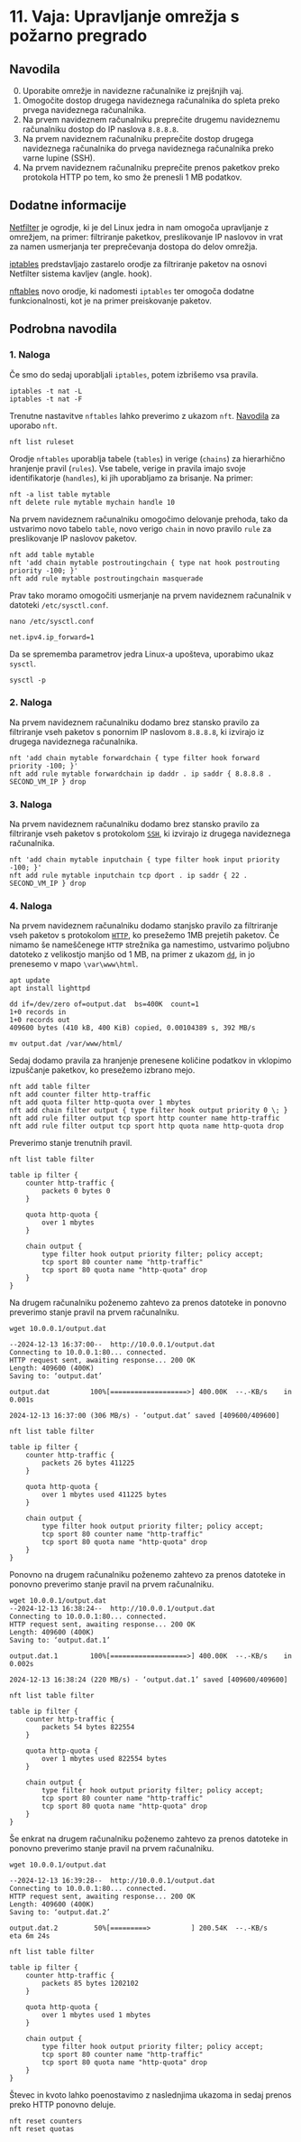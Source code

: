 # 11. Vaja: Upravljanje omrežja s požarno pregrado

## Navodila

0. Uporabite omrežje in navidezne računalnike iz prejšnjih vaj. 
1. Omogočite dostop drugega navideznega računalnika do spleta preko prvega navideznega računalnika.
2. Na prvem navideznem računalniku preprečite drugemu navideznemu računalniku dostop do IP naslova `8.8.8.8`.
3. Na prvem navideznem računalniku preprečite dostop drugega navideznega računalnika do prvega navideznega računalnika preko varne lupine (SSH).
4. Na prvem navideznem računalniku preprečite prenos paketkov preko protokola HTTP po tem, ko smo že prenesli 1 MB podatkov.

## Dodatne informacije

[Netfilter](https://en.wikipedia.org/wiki/Netfilter) je ogrodje, ki je del Linux jedra in nam omogoča upravljanje z omrežjem, na primer: filtriranje paketkov, preslikovanje IP naslovov in vrat za namen usmerjanja ter preprečevanja dostopa do delov omrežja.

[iptables](https://en.wikipedia.org/wiki/Iptables) predstavljajo zastarelo orodje za filtriranje paketov na osnovi Netfilter sistema kavljev (angle. hook).

[nftables](https://en.wikipedia.org/wiki/Nftables) novo orodje, ki nadomesti `iptables` ter omogoča dodatne funkcionalnosti, kot je na primer preiskovanje paketov.

## Podrobna navodila

### 1. Naloga

Če smo do sedaj uporabljali `iptables`, potem izbrišemo vsa pravila.

    iptables -t nat -L
    iptables -t nat -F

Trenutne nastavitve `nftables` lahko preverimo z ukazom `nft`. [Navodila](https://www.netfilter.org/projects/nftables/manpage.html) za uporabo `nft`.

    nft list ruleset

Orodje `nftables` uporablja tabele (`tables`) in verige (`chains`) za hierarhično hranjenje pravil (`rules`). Vse tabele, verige in pravila imajo svoje identifikatorje (`handles`), ki jih uporabljamo za brisanje. Na primer:

    nft -a list table mytable
    nft delete rule mytable mychain handle 10

Na prvem navideznem računalniku omogočimo delovanje prehoda, tako da ustvarimo novo tabelo `table`, novo verigo `chain` in novo pravilo `rule` za preslikovanje IP naslovov paketov.

    nft add table mytable
    nft 'add chain mytable postroutingchain { type nat hook postrouting priority -100; }'
    nft add rule mytable postroutingchain masquerade

Prav tako moramo omogočiti usmerjanje na prvem navideznem računalnik v datoteki `/etc/sysctl.conf`.

    nano /etc/sysctl.conf

    net.ipv4.ip_forward=1

Da se sprememba parametrov jedra Linux-a upošteva, uporabimo ukaz `sysctl`.

    sysctl -p

### 2. Naloga

Na prvem navideznem računalniku dodamo brez stansko pravilo za filtriranje vseh paketov s ponornim IP naslovom `8.8.8.8`, ki izvirajo iz drugega navideznega računalnika.

    nft 'add chain mytable forwardchain { type filter hook forward priority -100; }'
    nft add rule mytable forwardchain ip daddr . ip saddr { 8.8.8.8 . SECOND_VM_IP } drop

### 3. Naloga

Na prvem navideznem računalniku dodamo brez stansko pravilo za filtriranje vseh paketov s protokolom [`SSH`](https://en.wikipedia.org/wiki/Secure_Shell), ki izvirajo iz drugega navideznega računalnika.

    nft 'add chain mytable inputchain { type filter hook input priority -100; }'
    nft add rule mytable inputchain tcp dport . ip saddr { 22 . SECOND_VM_IP } drop

### 4. Naloga

Na prvem navideznem računalniku dodamo stanjsko pravilo za filtriranje vseh paketov s protokolom [`HTTP`](https://en.wikipedia.org/wiki/HTTP), ko presežemo 1MB prejetih paketov. Če nimamo še nameščenege `HTTP` strežnika ga namestimo, ustvarimo poljubno datoteko z velikostjo manjšo od 1 MB, na primer z ukazom [`dd`](https://man7.org/linux/man-pages/man1/dd.1.html), in jo prenesemo v mapo `\var\www\html`.

	apt update
	apt install lighttpd

	dd if=/dev/zero of=output.dat  bs=400K  count=1
	1+0 records in
	1+0 records out
	409600 bytes (410 kB, 400 KiB) copied, 0.00104389 s, 392 MB/s

	mv output.dat /var/www/html/

Sedaj dodamo pravila za hranjenje prenesene količine podatkov in vklopimo izpuščanje paketkov, ko presežemo izbrano mejo.	
	
	nft add table filter
	nft add counter filter http-traffic
	nft add quota filter http-quota over 1 mbytes
	nft add chain filter output { type filter hook output priority 0 \; }
	nft add rule filter output tcp sport http counter name http-traffic
	nft add rule filter output tcp sport http quota name http-quota drop

Preverimo stanje trenutnih pravil.

	nft list table filter
	
	table ip filter {
		counter http-traffic {
			packets 0 bytes 0
		}

		quota http-quota {
			over 1 mbytes
		}

		chain output {
			type filter hook output priority filter; policy accept;
			tcp sport 80 counter name "http-traffic"
			tcp sport 80 quota name "http-quota" drop
		}
	}

Na drugem računalniku poženemo zahtevo za prenos datoteke in ponovno preverimo stanje pravil na prvem računalniku.

	wget 10.0.0.1/output.dat

	--2024-12-13 16:37:00--  http://10.0.0.1/output.dat
	Connecting to 10.0.0.1:80... connected.
	HTTP request sent, awaiting response... 200 OK
	Length: 409600 (400K)
	Saving to: ‘output.dat’

	output.dat          100%[===================>] 400.00K  --.-KB/s    in 0.001s  

	2024-12-13 16:37:00 (306 MB/s) - ‘output.dat’ saved [409600/409600]

	nft list table filter

	table ip filter {
		counter http-traffic {
			packets 26 bytes 411225
		}

		quota http-quota {
			over 1 mbytes used 411225 bytes
		}

		chain output {
			type filter hook output priority filter; policy accept;
			tcp sport 80 counter name "http-traffic"
			tcp sport 80 quota name "http-quota" drop
		}
	}

Ponovno na drugem računalniku poženemo zahtevo za prenos datoteke in ponovno preverimo stanje pravil na prvem računalniku.

	wget 10.0.0.1/output.dat
	--2024-12-13 16:38:24--  http://10.0.0.1/output.dat
	Connecting to 10.0.0.1:80... connected.
	HTTP request sent, awaiting response... 200 OK
	Length: 409600 (400K)
	Saving to: ‘output.dat.1’

	output.dat.1        100%[===================>] 400.00K  --.-KB/s    in 0.002s  

	2024-12-13 16:38:24 (220 MB/s) - ‘output.dat.1’ saved [409600/409600]

	nft list table filter

	table ip filter {
		counter http-traffic {
			packets 54 bytes 822554
		}
	
		quota http-quota {
			over 1 mbytes used 822554 bytes
		}

		chain output {
			type filter hook output priority filter; policy accept;
			tcp sport 80 counter name "http-traffic"
			tcp sport 80 quota name "http-quota" drop
		}
	}

Še enkrat na drugem računalniku poženemo zahtevo za prenos datoteke in ponovno preverimo stanje pravil na prvem računalniku.

	wget 10.0.0.1/output.dat

	--2024-12-13 16:39:28--  http://10.0.0.1/output.dat
	Connecting to 10.0.0.1:80... connected.
	HTTP request sent, awaiting response... 200 OK
	Length: 409600 (400K)
	Saving to: ‘output.dat.2’

	output.dat.2         50%[=========>          ] 200.54K  --.-KB/s    eta 6m 24s

	nft list table filter

	table ip filter {
		counter http-traffic {
			packets 85 bytes 1202102
		}

		quota http-quota {
			over 1 mbytes used 1 mbytes
		}

		chain output {
			type filter hook output priority filter; policy accept;
			tcp sport 80 counter name "http-traffic"
			tcp sport 80 quota name "http-quota" drop
		}
	}

Števec in kvoto lahko poenostavimo z naslednjima ukazoma in sedaj prenos preko HTTP ponovno deluje.
	
	nft reset counters
	nft reset quotas

	
	
	


